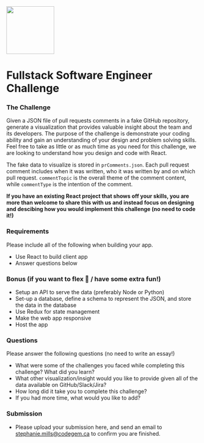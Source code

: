 <img src="https://user-images.githubusercontent.com/17414278/79912332-dd36cd00-83ef-11ea-9e18-6e64d6586f4a.png" width="125" />

# Fullstack Software Engineer Challenge

### The Challenge
Given a JSON file of pull requests comments in a fake GitHub repository, generate a visualization that provides valuable insight about the team and its developers. The purpose of the challenge is demonstrate your coding ability and gain an understanding of your design and problem solving skills. Feel free to take as little or as much time as you need for this challenge, we are looking to understand how you design and code with React.

The fake data to visualize is stored in `prComments.json`. Each pull request comment includes when it was written, who it was written by and on which pull request. `commentTopic` is the overall theme of the comment content, while `commentType` is the intention of the comment.

**If you have an existing React project that shows off your skills, you are more than welcome to share this with us and instead focus on designing and descibing how you would implement this challenge (no need to code it!)**

### Requirements
Please include all of the following when building your app. 
- Use React to build client app
- Answer questions below

### Bonus (if you want to flex 💪 / have some extra fun!)
- Setup an API to serve the data (preferably Node or Python)
- Set-up a database, define a schema to represent the JSON, and store the data in the database
- Use Redux for state management
- Make the web app responsive
- Host the app

### Questions

Please answer the following questions (no need to write an essay!)

- What were some of the challenges you faced while completing this challenge? What did you learn? 
- What other visualization/insight would you like to provide given all of the data available on GitHub/Slack/Jira? 
- How long did it take you to complete this challenge?
- If you had more time, what would you like to add?

### Submission
- Please upload your submission here, and send an email to [stephanie.mills@codegem.ca](mailto:stephanie.mills@codegem.ca) to confirm you are finished.
